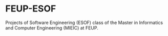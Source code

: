 # FEUP-ESOF

Projects of Software Engineering (ESOF) class of the Master in Informatics and Computer Engineering (MIEIC) at FEUP.
